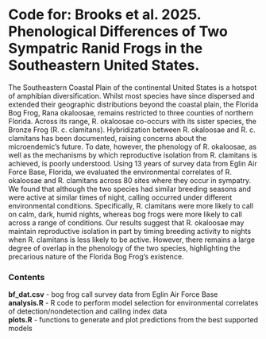 # Code for: Brooks et al. 2025. Phenological Differences of Two Sympatric Ranid Frogs in the Southeastern United States.
The Southeastern Coastal Plain of the continental United States is a hotspot of amphibian diversification. Whilst most species have since dispersed and extended their geographic distributions beyond the coastal plain, the Florida Bog Frog, Rana okaloosae, remains restricted to three counties of northern Florida. Across its range, R. okaloosae co-occurs with its sister species, the Bronze Frog (R. c. clamitans). Hybridization between R. okaloosae and R. c. clamitans has been documented, raising concerns about the microendemic’s future. To date, however, the phenology of R. okaloosae, as well as the mechanisms by which reproductive isolation from R. clamitans is achieved, is poorly understood. Using 13 years of survey data from Eglin Air Force Base, Florida, we evaluated the environmental correlates of R. okaloosae and R. clamitans across 80 sites where they occur in sympatry. We found that although the two species had similar breeding seasons and were active at similar times of night, calling occurred under different environmental conditions. Specifically, R. clamitans were more likely to call on calm, dark, humid nights, whereas bog frogs were more likely to call across a range of conditions. Our results suggest that R. okaloosae may maintain reproductive isolation in part by timing breeding activity to nights when R. clamitans is less likely to be active. However, there remains a large degree of overlap in the phenology of the two species, highlighting the precarious nature of the Florida Bog Frog’s existence.

### Contents
**bf_dat.csv** - bog frog call survey data from Eglin Air Force Base\
**analysis.R** - R code to perform model selection for environmental correlates of detection/nondetection and calling index data\
**plots.R** - functions to generate and plot predictions from the best supported models
